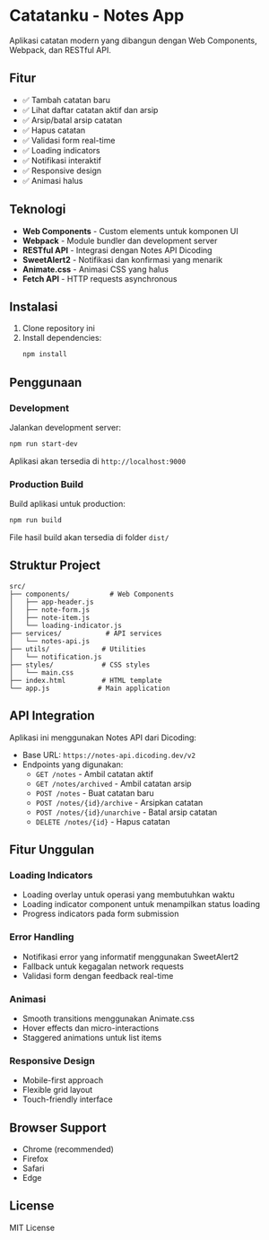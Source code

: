 # Catatanku - Notes App

Aplikasi catatan modern yang dibangun dengan Web Components, Webpack, dan RESTful API.

## Fitur

- ✅ Tambah catatan baru
- ✅ Lihat daftar catatan aktif dan arsip
- ✅ Arsip/batal arsip catatan
- ✅ Hapus catatan
- ✅ Validasi form real-time
- ✅ Loading indicators
- ✅ Notifikasi interaktif
- ✅ Responsive design
- ✅ Animasi halus

## Teknologi

- **Web Components** - Custom elements untuk komponen UI
- **Webpack** - Module bundler dan development server
- **RESTful API** - Integrasi dengan Notes API Dicoding
- **SweetAlert2** - Notifikasi dan konfirmasi yang menarik
- **Animate.css** - Animasi CSS yang halus
- **Fetch API** - HTTP requests asynchronous

## Instalasi

1. Clone repository ini
2. Install dependencies:
   ```bash
   npm install
   ```

## Penggunaan

### Development
Jalankan development server:
```bash
npm run start-dev
```
Aplikasi akan tersedia di `http://localhost:9000`

### Production Build
Build aplikasi untuk production:
```bash
npm run build
```
File hasil build akan tersedia di folder `dist/`

## Struktur Project

```
src/
├── components/          # Web Components
│   ├── app-header.js
│   ├── note-form.js
│   ├── note-item.js
│   └── loading-indicator.js
├── services/           # API services
│   └── notes-api.js
├── utils/             # Utilities
│   └── notification.js
├── styles/            # CSS styles
│   └── main.css
├── index.html         # HTML template
└── app.js            # Main application
```

## API Integration

Aplikasi ini menggunakan Notes API dari Dicoding:
- Base URL: `https://notes-api.dicoding.dev/v2`
- Endpoints yang digunakan:
  - `GET /notes` - Ambil catatan aktif
  - `GET /notes/archived` - Ambil catatan arsip
  - `POST /notes` - Buat catatan baru
  - `POST /notes/{id}/archive` - Arsipkan catatan
  - `POST /notes/{id}/unarchive` - Batal arsip catatan
  - `DELETE /notes/{id}` - Hapus catatan

## Fitur Unggulan

### Loading Indicators
- Loading overlay untuk operasi yang membutuhkan waktu
- Loading indicator component untuk menampilkan status loading
- Progress indicators pada form submission

### Error Handling
- Notifikasi error yang informatif menggunakan SweetAlert2
- Fallback untuk kegagalan network requests
- Validasi form dengan feedback real-time

### Animasi
- Smooth transitions menggunakan Animate.css
- Hover effects dan micro-interactions
- Staggered animations untuk list items

### Responsive Design
- Mobile-first approach
- Flexible grid layout
- Touch-friendly interface

## Browser Support

- Chrome (recommended)
- Firefox
- Safari
- Edge

## License

MIT License